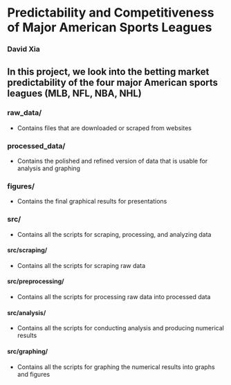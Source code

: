 # Predictability and Competitiveness of Major American Sports Leagues
### David Xia

## In this project, we look into the betting market predictability of the four major American sports leagues (MLB, NFL, NBA, NHL)

### raw_data/
- Contains files that are downloaded or scraped from websites

### processed_data/
- Contains the polished and refined version of data that is usable for analysis and graphing

### figures/
- Contains the final graphical results for presentations

### src/
- Contains all the scripts for scraping, processing, and analyzing data

#### src/scraping/
- Contains all the scripts for scraping raw data

#### src/preprocessing/
- Contains all the scripts for processing raw data into processed data

#### src/analysis/
- Contains all the scripts for conducting analysis and producing numerical results

#### src/graphing/
- Contains all the scripts for graphing the numerical results into graphs and figures
